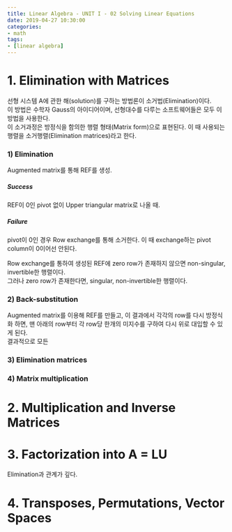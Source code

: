```yaml
---
title: Linear Algebra - UNIT I - 02 Solving Linear Equations
date: 2019-04-27 10:30:00
categories:
- math
tags:
- [linear algebra]
---
```


# 1. Elimination with Matrices
선형 시스템 A에 관한 해(solution)를 구하는 방법론이 소거법(Elimination)이다.  
이 방법은 수학자 Gauss의 아이디어이며, 선형대수를 다루는 소프트웨어들은 모두 이 방법을 사용한다.  
이 소거과정은 방정식을 함의한 행렬 형태(Matrix form)으로 표현된다. 이 때 사용되는 행렬을 소거행렬(Elimination matrices)라고 한다.

### 1) Elimination
Augmented matrix를 통해 REF를 생성.

##### Success
REF이 0인 pivot 없이 Upper triangular matrix로 나올 때.

##### Failure
pivot이 0인 경우 Row exchange를 통해 소거한다. 이 때 exchange하는 pivot column이 0이어선 안된다.

Row exchange를 통하여 생성된 REF에 zero row가 존재하지 않으면 non-singular, invertible한 행렬이다.  
그러나 zero row가 존재한다면, singular, non-invertible한 행렬이다.

### 2) Back-substitution
Augmented matrix를 이용해 REF를 만들고, 이 결과에서 각각의 row를 다시 방정식화 하면, 맨 아래의 row부터 각 row당 한개의 미지수를 구하여 다시 위로 대입할 수 있게 된다.  
결과적으로 모든

### 3) Elimination matrices


### 4) Matrix multiplication

# 2. Multiplication and Inverse Matrices

# 3. Factorization into A = LU
Elimination과 관계가 깊다.


# 4. Transposes, Permutations, Vector Spaces
